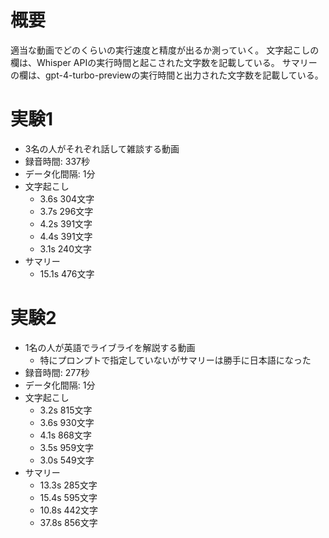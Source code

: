 # 概要
適当な動画でどのくらいの実行速度と精度が出るか測っていく。
文字起こしの欄は、Whisper APIの実行時間と起こされた文字数を記載している。
サマリーの欄は、gpt-4-turbo-previewの実行時間と出力された文字数を記載している。

# 実験1
- 3名の人がそれぞれ話して雑談する動画
- 録音時間: 337秒
- データ化間隔: 1分
- 文字起こし
  - 3.6s 304文字
  - 3.7s 296文字 
  - 4.2s 391文字
  - 4.4s 391文字
  - 3.1s 240文字
- サマリー
  - 15.1s 476文字

# 実験2
- 1名の人が英語でライブライを解説する動画
  - 特にプロンプトで指定していないがサマリーは勝手に日本語になった
- 録音時間: 277秒
- データ化間隔: 1分
- 文字起こし
  - 3.2s 815文字
  - 3.6s 930文字
  - 4.1s 868文字
  - 3.5s 959文字
  - 3.0s 549文字
- サマリー
  - 13.3s 285文字
  - 15.4s 595文字
  - 10.8s 442文字
  - 37.8s 856文字